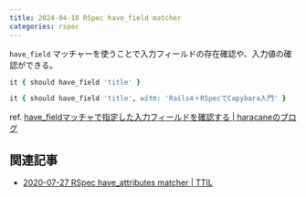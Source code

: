 ```yaml
---
title: 2024-04-18 RSpec have_field matcher
categories: rspec
---
```


`have_field` マッチャーを使うことで入力フィールドの存在確認や、入力値の確認ができる。

```rb
it { should have_field 'title' }
```

```rb
it { should have_field 'title', with: 'Rails4＋RSpecでCapybara入門' }
```

ref. [have_fieldマッチャで指定した入力フィールドを確認する \| haracaneのブログ](https://haracane.github.io/2014/10/11/rails-capybara-have-field/)

## 関連記事

- [2020-07-27 RSpec have_attributes matcher \| TTIL](/2020-07-27)
